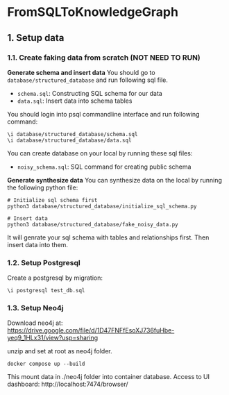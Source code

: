 # FromSQLToKnowledgeGraph

## 1. Setup data

### 1.1. Create faking data from scratch (NOT NEED TO RUN)

**Generate schema and insert data**
You should go to `database/structured_database` and run following sql file.

- `schema.sql`: Constructing SQL schema for our data
- `data.sql`: Insert data into schema tables

You should login into psql commandline interface and run following command:

```
\i database/structured_database/schema.sql
\i database/structured_database/data.sql
```

You can create database on your local by running these sql files:

- `noisy_schema.sql`: SQL command for creating public schema

**Generate synthesize data**
You can synthesize data on the local by running the following python file:

```
# Initialize sql schema first
python3 database/structured_database/initialize_sql_schema.py

# Insert data
python3 database/structured_database/fake_noisy_data.py
```

It will genrate your sql schema with tables and relationships first. Then insert data into them.

### 1.2. Setup Postgresql
Create a postgresql by migration: 
```
\i postgresql test_db.sql
```
### 1.3. Setup Neo4j

Download neo4j at: https://drive.google.com/file/d/1D47FNFfEsoXJ736fuHbe-yeq9_1HLx31/view?usp=sharing

unzip and set at root as neo4j folder.

```
docker compose up --build
```

This mount data in ./neo4j folder into container database. Access to UI dashboard:
http://localhost:7474/browser/
